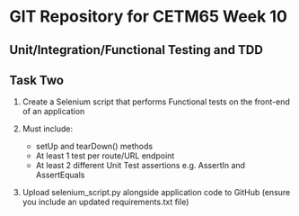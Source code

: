# GIT Repository for CETM65 Week 10
## Unit/Integration/Functional Testing and TDD

## Task Two

1. Create a Selenium script that performs Functional tests on the front-end of an application

2. Must include:

    * setUp and tearDown() methods
    * At least 1 test per route/URL endpoint
    * At least 2 different Unit Test assertions e.g. AssertIn and AssertEquals

3. Upload selenium_script.py alongside application code to GitHub (ensure you include an updated requirements.txt file)